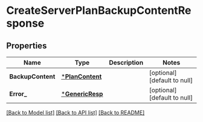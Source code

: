 # CreateServerPlanBackupContentResponse

## Properties
Name | Type | Description | Notes
------------ | ------------- | ------------- | -------------
**BackupContent** | [***PlanContent**](PlanContent.md) |  | [optional] [default to null]
**Error_** | [***GenericResp**](GenericResp.md) |  | [optional] [default to null]

[[Back to Model list]](../README.md#documentation-for-models) [[Back to API list]](../README.md#documentation-for-api-endpoints) [[Back to README]](../README.md)

